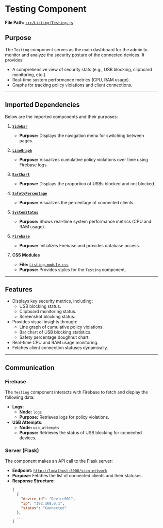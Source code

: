 # Testing Component

**File Path:** [`src/Listing/Testing.js`](https://github.com/<repo-owner>/<repo-name>/blob/ADMIN_FRONTEND/src/Listing/Testing.js)

## **Purpose**
The `Testing` component serves as the main dashboard for the admin to monitor and analyze the security posture of the connected devices. It provides:
- A comprehensive view of security stats (e.g., USB blocking, clipboard monitoring, etc.).
- Real-time system performance metrics (CPU, RAM usage).
- Graphs for tracking policy violations and client connections.

---

## **Imported Dependencies**
Below are the imported components and their purposes:

1. **[`Sidebar`](https://github.com/<repo-owner>/<repo-name>/blob/ADMIN_FRONTEND/src/Listing/Sidebar.js)**
   - **Purpose:** Displays the navigation menu for switching between pages.

2. **[`LineGraph`](https://github.com/<repo-owner>/<repo-name>/blob/ADMIN_FRONTEND/src/Listing/LineGraph.js)**
   - **Purpose:** Visualizes cumulative policy violations over time using Firebase logs.

3. **[`BarChart`](https://github.com/<repo-owner>/<repo-name>/blob/ADMIN_FRONTEND/src/Listing/UsbChart.js)**
   - **Purpose:** Displays the proportion of USBs blocked and not blocked.

4. **[`SafetyPercentage`](https://github.com/<repo-owner>/<repo-name>/blob/ADMIN_FRONTEND/src/Listing/SafetyPercentage.js)**
   - **Purpose:** Visualizes the percentage of connected clients.

5. **[`SystemStatus`](https://github.com/<repo-owner>/<repo-name>/blob/ADMIN_FRONTEND/src/Listing/Stats.js)**
   - **Purpose:** Shows real-time system performance metrics (CPU and RAM usage).

6. **[`Firebase`](https://github.com/<repo-owner>/<repo-name>/blob/ADMIN_FRONTEND/src/firebase.js)**
   - **Purpose:** Initializes Firebase and provides database access.

7. **CSS Modules**
   - **File:** [`Listing.module.css`](https://github.com/<repo-owner>/<repo-name>/blob/ADMIN_FRONTEND/src/Listing/Listing.module.css)
   - **Purpose:** Provides styles for the `Testing` component.

---

## **Features**
- Displays key security metrics, including:
  - USB blocking status.
  - Clipboard monitoring status.
  - Screenshot blocking status.
- Provides visual insights through:
  - Line graph of cumulative policy violations.
  - Bar chart of USB blocking statistics.
  - Safety percentage doughnut chart.
- Real-time CPU and RAM usage monitoring.
- Fetches client connection statuses dynamically.

---

## **Communication**
### **Firebase**
The `Testing` component interacts with Firebase to fetch and display the following data:
- **Logs:**
  - **Node:** `logs`
  - **Purpose:** Retrieves logs for policy violations.
- **USB Attempts:**
  - **Node:** `usb_attempts`
  - **Purpose:** Retrieves the status of USB blocking for connected devices.

### **Server (Flask)**
The component makes an API call to the Flask server:
- **Endpoint:** [`http://localhost:5000/scan-network`](http://localhost:5000/scan-network)
- **Purpose:** Fetches the list of connected clients and their statuses.
- **Response Structure:**
  ```json
  [
    {
      "device_id": "Device001",
      "ip": "192.168.0.1",
      "status": "Connected"
    },
    ...
  ]
